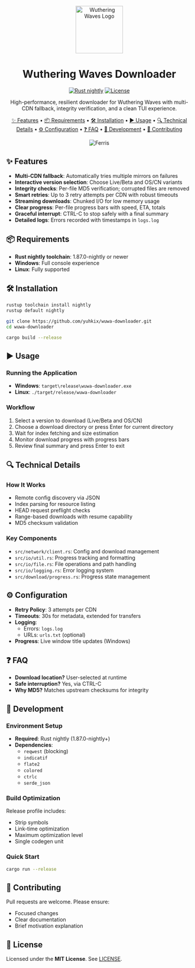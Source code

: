 <div align="center">

<br>

<img src="https://i.ibb.co/4gDjPqF9/wuwa.png" width="128" height="128" alt="Wuthering Waves Logo">

# Wuthering Waves Downloader

[![Rust nightly](https://img.shields.io/badge/Rust-1.87.0--nightly-orange?logo=rust)](https://www.rust-lang.org/) [![License](https://img.shields.io/badge/License-MIT-blue)](LICENSE)

High-performance, resilient downloader for Wuthering Waves with multi-CDN fallback, integrity verification, and a clean TUI experience.

[✨ Features](#-features) •
[📦 Requirements](#-requirements) •
[🛠️ Installation](#️-installation) •
[▶️ Usage](#️-usage) •
[🔍 Technical Details](#-technical-details) •
[⚙️ Configuration](#️-configuration) •
[❓ FAQ](#-faq) •
[🧪 Development](#-development) •
[🤝 Contributing](#-contributing)

![Ferris](https://i.ibb.co/QVThVkd/Ferris.png)

</div>

## ✨ Features
- **Multi-CDN fallback**: Automatically tries multiple mirrors on failures
- **Interactive version selection**: Choose Live/Beta and OS/CN variants
- **Integrity checks**: Per-file MD5 verification; corrupted files are removed
- **Smart retries**: Up to 3 retry attempts per CDN with robust timeouts
- **Streaming downloads**: Chunked I/O for low memory usage
- **Clear progress**: Per-file progress bars with speed, ETA, totals
- **Graceful interrupt**: CTRL-C to stop safely with a final summary
- **Detailed logs**: Errors recorded with timestamps in `logs.log`

## 📦 Requirements
- **Rust nightly toolchain**: 1.87.0-nightly or newer
- **Windows**: Full console experience
- **Linux**: Fully supported

## 🛠️ Installation
```bash
rustup toolchain install nightly
rustup default nightly

git clone https://github.com/yuhkix/wuwa-downloader.git
cd wuwa-downloader

cargo build --release
```

## ▶️ Usage
### Running the Application
- **Windows**: `target\release\wuwa-downloader.exe`
- **Linux**: `./target/release/wuwa-downloader`

### Workflow
1. Select a version to download (Live/Beta and OS/CN)
2. Choose a download directory or press Enter for current directory
3. Wait for index fetching and size estimation
4. Monitor download progress with progress bars
5. Review final summary and press Enter to exit

## 🔍 Technical Details
### How It Works
- Remote config discovery via JSON
- Index parsing for resource listing
- HEAD request preflight checks
- Range-based downloads with resume capability
- MD5 checksum validation

### Key Components
- `src/network/client.rs`: Config and download management
- `src/io/util.rs`: Progress tracking and formatting
- `src/io/file.rs`: File operations and path handling
- `src/io/logging.rs`: Error logging system
- `src/download/progress.rs`: Progress state management

## ⚙️ Configuration
- **Retry Policy**: 3 attempts per CDN
- **Timeouts**: 30s for metadata, extended for transfers
- **Logging**: 
  - Errors: `logs.log`
  - URLs: `urls.txt` (optional)
- **Progress**: Live window title updates (Windows)

## ❓ FAQ
- **Download location?** User-selected at runtime
- **Safe interruption?** Yes, via CTRL-C
- **Why MD5?** Matches upstream checksums for integrity

## 🧪 Development
### Environment Setup
- **Required**: Rust nightly (1.87.0-nightly+)
- **Dependencies**: 
  - `reqwest` (blocking)
  - `indicatif`
  - `flate2`
  - `colored`
  - `ctrlc`
  - `serde_json`

### Build Optimization
Release profile includes:
- Strip symbols
- Link-time optimization
- Maximum optimization level
- Single codegen unit

### Quick Start
```bash
cargo run --release
```

## 🤝 Contributing
Pull requests are welcome. Please ensure:
- Focused changes
- Clear documentation
- Brief motivation explanation

## 📜 License
Licensed under the **MIT License**. See [LICENSE](LICENSE).